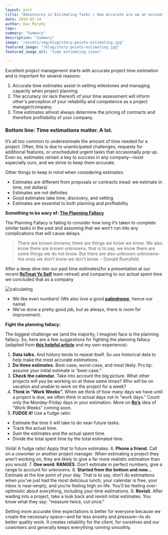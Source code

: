 ```yaml
---
layout: post
title: "Adventures in Estimating Tasks / How Accurate are we at estimating tasks at Savas"
date: 2019-05-14
author: Dan Murphy
tags:
summary: "Summary"
description: "Summary"
image: "/assets/img/blog/story-points-estimating.jpg"
featured_image: "/blog/story-points-estimating.jpg"
featured_image_alt: "time estimating icons"

---
```

Excellent project management starts with accurate project time estimation and is important for several reasons:

1. Accurate time estimates assist in setting milestones and managing capacity when project planning.
2. The accuracy (or lack thereof) of your time assessment will inform other's perception of your reliability and competence as a project manager/company.
3. Time estimates almost always determine the pricing of contracts and therefore profitability of your company.

### Bottom line: Time estimations matter. A lot.

It’s all too common to underestimate the amount of time needed for a project. Often, this is due to unanticipated challenges, requests for additional features, or unscheduled urgent tasks that occasionally pop up. Even so, estimates remain a key to success in any company—most especially ours, and we strive to keep them accurate.

Other things to keep in mind when considering estimates:

* Estimates are different from proposals or contracts (read: we estimate in time, not dollars)
* Estimates are not definites
* Good estimates take time, discovery, and vetting
* Estimates are essential to both planning and profitability

**Something to be wary of: [The Planning Fallacy](https://www.fastcompany.com/90313102/how-to-get-better-at-estimating-your-time)**

The Planning Fallacy is failing to consider how long it’s taken to complete similar tasks in the past and assuming that we won’t run into any complications that will cause delays.

> There are known knowns; there are things we know we know. We also know there are known unknowns; that is to say, we know there are some things we do not know. But there are also unknown unknowns–the ones we don’t know we don’t know.  <span>- Donald Rumsfeld</span>

After a deep dive into our past time estimates(for a presentation at our recent **[ReTreat Yo Self](https://savaslabs.com/2019/04/08/savas-retreat-yo-self.html)** team retreat) and comparing to our actual spent time we concluded that as a company

<div class="blog-image-large">
<img alt="calculating" src="/assets/img/blog/calculating.gif">
</div>

* We like even numbers! (We also love a good **[palindrome](http://en.wikipedia.org/wiki/Palindrome)**, hence our name)
* We’ve done a pretty good job, but as always, there is room for improvement.

**Fight the planning fallacy:**

The biggest challenge we (and  the majority, I imagine) face is the planning fallacy. So, here are a few suggestions for fighting the planning fallacy (adapted from **[this helpful article](https://www.fastcompany.com/90313102/how-to-get-better-at-estimating-your-time)** and my own experience):

1. **Data talks.** And history tends to repeat itself. So use historical data to help make the most accurate estimations.
2. **Do three estimates.** Best-case, worst-case, and most likely. Pro tip: assume your initial estimate is “best-case.”
3. **Check the calendar.** Take into account the big picture. What other projects will you be working on at these same times? Who will be on vacation and unable to work on the project for a week?
4. **Think in “Work Weeks”.** When we think of how many days we have until a project is due, we often think in actual days not in “work days.” Count only the Monday-Friday days in your estimation. More on **[Ro’s](https://savaslabs.com/company/ro-wang/)** idea of “Work Weeks” coming soon.
5. **FUDGE it!** Use a fudge ratio:

- Estimate the time it will take to do near-future tasks.
- Track the actual time.
- Sum the estimates and the actual spent time.
- Divide the total spent time by the total estimated time.

Voilà! A fudge ratio! Apply that to future estimates.
6. **Phone a friend.** Call on a coworker or another project manager. When estimating a project they aren’t working on, they are likely to give a far more realistic estimation than you would.
7. **One word: RANGES**. Don’t estimate in perfect numbers, give a range to account for unknowns.
8. **Started from the bottom and now...** Estimate at the low point of your day. That is to say, don’t do estimations when you’ve just had the most delicious lunch, your calendar is free, your inbox is near-empty, and you’re feeling high on life. You’ll be feeling over-optimistic about everything, including your time estimations.
9. **Revisit**. After wading into a project, take a look back and revisit initial estimates. You know what they say: “measure twice, cut once."

Setting more accurate time expectations is better for everyone because we create the necessary space—and far less anxiety and pressure—to do better quality work. It creates reliability for the client, for ourselves and our coworkers and generally keeps everything running smoothly.
